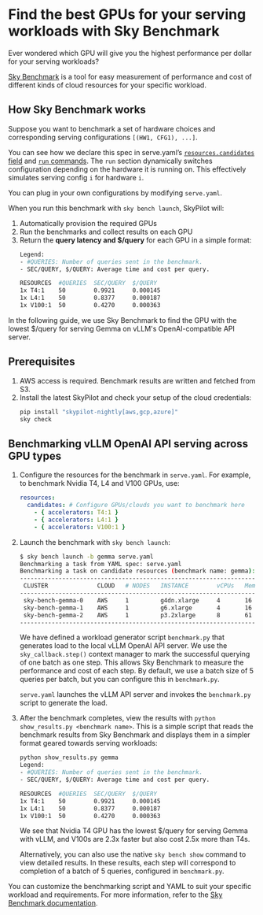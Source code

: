 # Find the best GPUs for your serving workloads with Sky Benchmark

Ever wondered which GPU will give you the highest performance per dollar for your serving workloads?

[Sky Benchmark](https://skypilot.readthedocs.io/en/latest/reference/benchmark/index.html) is a tool for easy measurement of performance and cost of different kinds of cloud resources for your specific workload.


## How Sky Benchmark works
Suppose you want to benchmark a set of hardware choices and corresponding serving configurations `[(HW1, CFG1), ...]`.

You can see how we declare this spec in serve.yaml’s [`resources.candidates` field](https://github.com/skypilot-org/skypilot/blob/skybench_fixes/examples/benchmark/serving/serve.yaml#L9-L12) and [`run` commands](https://github.com/skypilot-org/skypilot/blob/skybench_fixes/examples/benchmark/serving/serve.yaml#L22-L29). The `run` section dynamically switches configuration depending on the hardware it is running on. This effectively simulates serving config `i` for hardware `i`. 

You can plug in your own configurations by modifying `serve.yaml`.  

When you run this benchmark with `sky bench launch`, SkyPilot will:
1. Automatically provision the required GPUs
2. Run the benchmarks and collect results on each GPU
3. Return the **query latency and $/query** for each GPU in a simple format:
   ```bash 
   Legend:
   - #QUERIES: Number of queries sent in the benchmark.
   - SEC/QUERY, $/QUERY: Average time and cost per query.

   RESOURCES  #QUERIES  SEC/QUERY  $/QUERY   
   1x T4:1    50        0.9921     0.000145  
   1x L4:1    50        0.8377     0.000187  
   1x V100:1  50        0.4270     0.000363
   ```


In the following guide, we use Sky Benchmark to find the GPU with the lowest $/query for serving Gemma on vLLM's OpenAI-compatible API server.

## Prerequisites

1. AWS access is required. Benchmark results are written and fetched from S3.
2. Install the latest SkyPilot and check your setup of the cloud credentials:
    ```bash
    pip install "skypilot-nightly[aws,gcp,azure]"
    sky check
    ```

## Benchmarking vLLM OpenAI API serving across GPU types

1. Configure the resources for the benchmark in `serve.yaml`. For example, to benchmark Nvidia T4, L4 and V100 GPUs, use:
    ```yaml
    resources:
      candidates: # Configure GPUs/clouds you want to benchmark here
        - { accelerators: T4:1 }
        - { accelerators: L4:1 }
        - { accelerators: V100:1 }
    ```

2. Launch the benchmark with `sky bench launch`:
   ```bash
   $ sky bench launch -b gemma serve.yaml
   Benchmarking a task from YAML spec: serve.yaml
   Benchmarking a task on candidate resources (benchmark name: gemma):
   --------------------------------------------------------------------------------------------------------
    CLUSTER              CLOUD   # NODES   INSTANCE        vCPUs   Mem(GB)   ACCELERATORS   PRICE ($/hr)
   --------------------------------------------------------------------------------------------------------
    sky-bench-gemma-0    AWS     1         g4dn.xlarge     4       16        T4:1           0.53
    sky-bench-gemma-1    AWS     1         g6.xlarge       4       16        L4:1           0.80
    sky-bench-gemma-2    AWS     1         p3.2xlarge      8       61        V100:1         3.06
   --------------------------------------------------------------------------------------------------------
   ```
   
   We have defined a workload generator script `benchmark.py` that generates load to the local vLLM OpenAI API server. We use the `sky_callback.step()` context manager to mark the successful querying of one batch as one step. This allows Sky Benchmark to measure the performance and cost of each step. By default, we use a batch size of 5 queries per batch, but you can configure this in `benchmark.py`. 
   
   `serve.yaml` launches the vLLM API server and invokes the `benchmark.py` script to generate the load. 

3. After the benchmark completes, view the results with `python show_results.py <benchmark name>`. This is a simple script that reads the benchmark results from Sky Benchmark and displays them in a simpler format geared towards serving workloads:
   
   ```bash
   python show_results.py gemma                 
   Legend:
   - #QUERIES: Number of queries sent in the benchmark.
   - SEC/QUERY, $/QUERY: Average time and cost per query.

   RESOURCES  #QUERIES  SEC/QUERY  $/QUERY   
   1x T4:1    50        0.9921     0.000145  
   1x L4:1    50        0.8377     0.000187  
   1x V100:1  50        0.4270     0.000363
   ```

   We see that Nvidia T4 GPU has the lowest $/query for serving Gemma with vLLM, and V100s are 2.3x faster but also cost 2.5x more than T4s.

   Alternatively, you can also use the native `sky bench show` command to view detailed results. In these results, each step will correspond to completion of a batch of 5 queries, configured in `benchmark.py`.
   
   
You can customize the benchmarking script and YAML to suit your specific workload and requirements. For more information, refer to the [Sky Benchmark documentation](https://skypilot.readthedocs.io/en/latest/reference/benchmark/index.html).